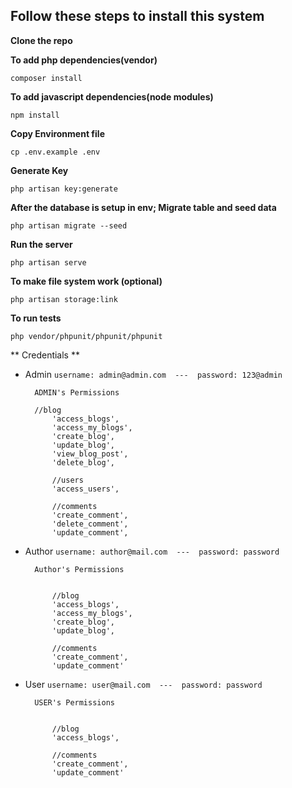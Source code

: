## Follow these steps to install this system

**Clone the repo**

**To add php dependencies(vendor)**

    composer install

**To add javascript dependencies(node modules)**

    npm install

**Copy Environment file**

    cp .env.example .env

**Generate Key**

    php artisan key:generate

**After the database is setup in env; Migrate table and seed data**

    php artisan migrate --seed

**Run the server**

    php artisan serve

**To make file system work (optional)**

    php artisan storage:link

**To run tests**

    php vendor/phpunit/phpunit/phpunit

** Credentials **

- Admin
  `` username: admin@admin.com  ---  password: 123@admin ``

        ADMIN's Permissions

        //blog
            'access_blogs',
            'access_my_blogs',
            'create_blog',
            'update_blog',
            'view_blog_post',
            'delete_blog',

            //users
            'access_users',

            //comments
            'create_comment',
            'delete_comment',
            'update_comment',

- Author
  `` username: author@mail.com  ---  password: password ``

        Author's Permissions

        
            //blog
            'access_blogs',
            'access_my_blogs',
            'create_blog',
            'update_blog',
            
            //comments
            'create_comment',
            'update_comment'

- User
  `` username: user@mail.com  ---  password: password ``

        USER's Permissions

        
            //blog
            'access_blogs',
           
            //comments
            'create_comment',
            'update_comment'
          
